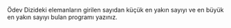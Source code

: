 Ödev
Dizideki elemanların girilen sayıdan küçük en yakın sayıyı ve en büyük en yakın sayıyı bulan programı yazınız.